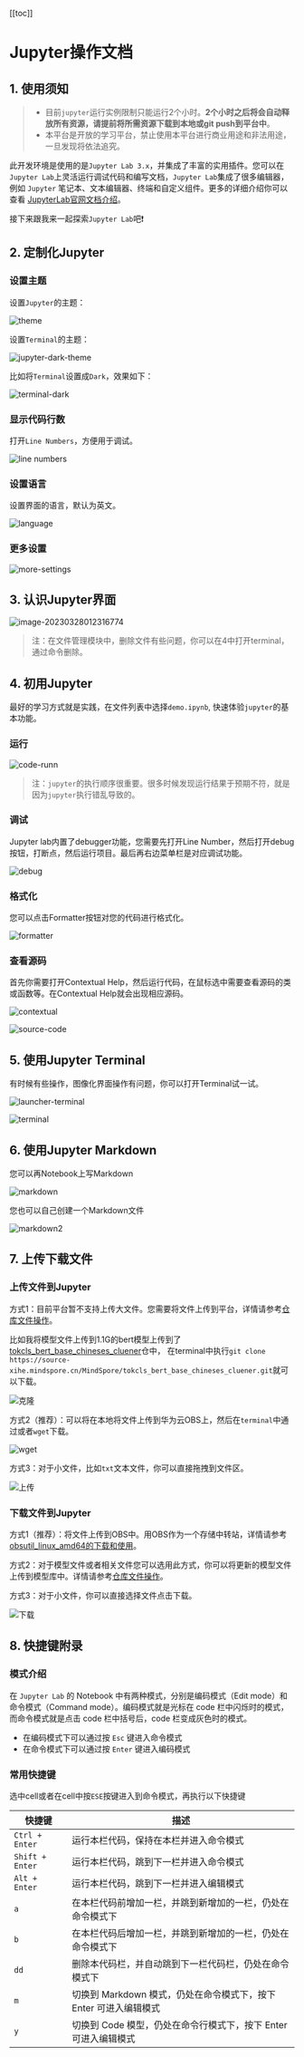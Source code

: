 [[toc]]

# Jupyter操作文档

## 1. 使用须知

> - 目前`jupyter`运行实例限制只能运行2个小时。**2个小时之后将会自动释放所有资源，请提前将所需资源下载到本地或git push到平台中**。
> - 本平台是开放的学习平台，禁止使用本平台进行商业用途和非法用途，一旦发现将依法追究。

此开发环境是使用的是`Jupyter Lab 3.x`，并集成了丰富的实用插件。您可以在`Jupyter Lab`上灵活运行调试代码和编写文档，`Jupyter Lab`集成了很多编辑器，例如 `Jupyter` 笔记本、文本编辑器、终端和自定义组件。更多的详细介绍你可以查看 [JupyterLab官网文档介绍](https://jupyterlab.readthedocs.io/en/stable/getting_started/overview.html#overview)。
    
接下来跟我来一起探索`Jupyter Lab`吧❗

## 2.  定制化Jupyter

### 设置主题

设置`Jupyter`的主题：

![theme](https://obs-xihe-beijing4.obs.cn-north-4.myhuaweicloud.com/xihe-img/projects/cloud/jupyter-theme.png)

设置`Terminal`的主题：

![jupyter-dark-theme](https://obs-xihe-beijing4.obs.cn-north-4.myhuaweicloud.com/xihe-img/projects/cloud/jupyter-dark-theme.png)

比如将`Terminal`设置成`Dark`，效果如下：

![terminal-dark](https://obs-xihe-beijing4.obs.cn-north-4.myhuaweicloud.com/xihe-img/projects/cloud/jupyter-terminal1.png)

### 显示代码行数

打开`Line Numbers`，方便用于调试。

![line numbers](https://obs-xihe-beijing4.obs.cn-north-4.myhuaweicloud.com/xihe-img/projects/cloud/jupyter-line_nums.png)

### 设置语言

设置界面的语言，默认为英文。

![language](https://obs-xihe-beijing4.obs.cn-north-4.myhuaweicloud.com/xihe-img/projects/cloud/jupyter-language.png)

### 更多设置

![more-settings](https://obs-xihe-beijing4.obs.cn-north-4.myhuaweicloud.com/xihe-img/projects/cloud/jupyter-settings.png)



## 3. 认识Jupyter界面

![image-20230328012316774](https://typora-asserts-1255664287.cos.ap-guangzhou.myqcloud.com/filesimage-20230328012316774.png)

> 注：在文件管理模块中，删除文件有些问题，你可以在4中打开terminal，通过命令删除。



## 4. 初用Jupyter

最好的学习方式就是实践，在文件列表中选择`demo.ipynb`, 快速体验`jupyter`的基本功能。

### 运行

![code-runn](https://obs-xihe-beijing4.obs.cn-north-4.myhuaweicloud.com/xihe-img/projects/cloud/jupyter-run.png)

> 注：`jupyter`的执行顺序很重要。很多时候发现运行结果于预期不符，就是因为`jupyter`执行错乱导致的。

### 调试

Jupyter lab内置了debugger功能，您需要先打开Line Number，然后打开debug按钮，打断点，然后运行项目。最后再右边菜单栏是对应调试功能。

![debug](https://obs-xihe-beijing4.obs.cn-north-4.myhuaweicloud.com/xihe-img/projects/cloud/jupyter-debug.png)

### 格式化

您可以点击Formatter按钮对您的代码进行格式化。

![formatter](https://obs-xihe-beijing4.obs.cn-north-4.myhuaweicloud.com/xihe-img/projects/cloud/jupyter-formatter.png)

### 查看源码

首先你需要打开Contextual Help，然后运行代码，在鼠标选中需要查看源码的类或函数等。在Contextual Help就会出现相应源码。

![contextual](https://obs-xihe-beijing4.obs.cn-north-4.myhuaweicloud.com/xihe-img/projects/cloud/jupyter-contextual.png)

![source-code](https://obs-xihe-beijing4.obs.cn-north-4.myhuaweicloud.com/xihe-img/projects/cloud/jupyter-contextual-code.png)



## 5. 使用Jupyter Terminal

有时候有些操作，图像化界面操作有问题，你可以打开Terminal试一试。

![launcher-terminal](https://obs-xihe-beijing4.obs.cn-north-4.myhuaweicloud.com/xihe-img/projects/cloud/jupyter-terminal-launcher.png)

![terminal](https://obs-xihe-beijing4.obs.cn-north-4.myhuaweicloud.com/xihe-img/projects/cloud/jupyter-terminal.png)



## 6. 使用Jupyter Markdown

您可以再Notebook上写Markdown

![markdown](https://obs-xihe-beijing4.obs.cn-north-4.myhuaweicloud.com/xihe-img/projects/cloud/jupyter-markdown1.png)

您也可以自己创建一个Markdown文件

![markdown2](https://obs-xihe-beijing4.obs.cn-north-4.myhuaweicloud.com/xihe-img/projects/cloud/jupyter-markdown2.png)



## 7. 上传下载文件

### 上传文件到Jupyter

方式1：目前平台暂不支持上传大文件。您需要将文件上传到平台，详情请参考[仓库文件操作](https://xihe-docs.mindspore.cn/zh/tutorial/repo/)。

比如我将模型文件上传到1.1G的bert模型上传到了[tokcls_bert_base_chineses_cluener](https://xihe.mindspore.cn/models/MindSpore/tokcls_bert_base_chineses_cluener/tree)仓中，
在terminal中执行`git clone https://source-xihe.mindspore.cn/MindSpore/tokcls_bert_base_chineses_cluener.git`就可以下载。

![克隆](https://obs-xihe-beijing4.obs.cn-north-4.myhuaweicloud.com/xihe-img/projects/cloud/jupyter-upload.png)

方式2（推荐）：可以将在本地将文件上传到华为云OBS上，然后在`terminal`中通过或者`wget`下载。

![wget](https://obs-xihe-beijing4.obs.cn-north-4.myhuaweicloud.com/xihe-img/projects/cloud/jupyter-wget.png)

方式3：对于小文件，比如`txt`文本文件，你可以直接拖拽到文件区。

![上传](https://obs-xihe-beijing4.obs.cn-north-4.myhuaweicloud.com/xihe-img/projects/cloud/jupyter-file-upload.png)


### 下载文件到Jupyter

方式1（推荐）：将文件上传到OBS中。用OBS作为一个存储中转站，详情请参考[obsutil_linux_amd64的下载和使用](https://support.huaweicloud.com/utiltg-obs/obs_11_0003.html)。

方式2：对于模型文件或者相关文件您可以选用此方式，你可以将更新的模型文件上传到模型库中。详情请参考[仓库文件操作](https://xihe-docs.mindspore.cn/zh/tutorial/repo/)。

方式3：对于小文件，你可以直接选择文件点击下载。

![下载](https://obs-xihe-beijing4.obs.cn-north-4.myhuaweicloud.com/xihe-img/projects/cloud/jupyter-download.png)



## 8. 快捷键附录

### 模式介绍

在 `Jupyter Lab` 的 Notebook 中有两种模式，分别是编码模式（Edit mode）和命令模式（Command mode）。编码模式就是光标在 code 栏中闪烁时的模式，而命令模式就是点击 code 栏中括号后，code 栏变成灰色时的模式。

- 在编码模式下可以通过按 `Esc` 键进入命令模式
- 在命令模式下可以通过按 `Enter` 键进入编码模式

### 常用快捷键

选中cell或者在cell中按`ESE`按键进入到命令模式，再执行以下快捷键

| 快捷键          | 描述                                                         |
| --------------- | ------------------------------------------------------------ |
| `Ctrl + Enter`  | 运行本栏代码，保持在本栏并进入命令模式                       |
| `Shift + Enter` | 运行本栏代码，跳到下一栏并进入命令模式                       |
| `Alt + Enter`   | 运行本栏代码，跳到下一栏并进入编辑模式                       |
| `a`             | 在本栏代码前增加一栏，并跳到新增加的一栏，仍处在命令模式下   |
| `b`             | 在本栏代码后增加一栏，并跳到新增加的一栏，仍处在命令模式下   |
| `dd`            | 删除本代码栏，并自动跳到下一栏代码栏，仍处在命令模式下       |
| `m`             | 切换到 Markdown 模式，仍处在命令模式下，按下 Enter 可进入编辑模式 |
| `y`             | 切换到 Code 模型，仍处在命令行模式下，按下 Enter 可进入编辑模式 |
